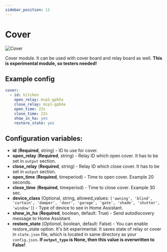 ```yaml
---
sidebar_position: 11
---
```


# Cover

![Cover](/img/cover.png)

Cover module. It can be used with cover board and relay board as well.
**This is experimental module, so testers needed!**

## Example config

```yaml title="Example config"
cover:
  - id: kitchen
    open_relay: mcp1-gpb5a
    close_relay: mcp1-gpb4a
    open_time: 22s
    close_time: 22s
    show_in_ha: yes
    restore_state: yes
```

## Configuration variables:

- **id** (**Required**, string) - ID to use for cover.
- **open_relay** (**Required**, string) - Relay ID which open cover. It has to be set in `output` section.
- **close_relay** (**Required**, string) - Relay ID which close cover. It has to be set in `output` section.
- **open_time** (**Required**, timeperiod) - Time to open cover. Example 20 seconds.
- **close_time** (**Required**, timeperiod) - Time to close cover. Example 30 sec.
- **device_class** (Optional, string, allowed_values: `['awning', 'blind', 'curtain', 'damper', 'door', 'garage', 'gate', 'shade', 'shutter', 'window']`) - Type of device to see in Home Assistant.
- **show_in_ha** (**Required**, boolean, default: True) - Send autodiscovery message to Home Assistant.
- **restore_state** (_Optional_, boolean, default: False) - You can enable restore_state option. It's bit experimental. It saves state of relay or cover in `state.json` file, which is located in same directory as your `config.json`. **If `output_type` is None, then this value is overwritten to False!**
